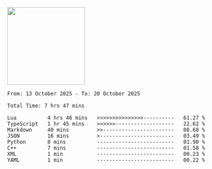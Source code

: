 <img height="180em" src="https://github-readme-stats-eight-theta.vercel.app/api?username=bkundev&show_icons=true&theme=radical&include_all_commits=true&count_private=true"/>
<!--START_SECTION:waka-->

```all_time
From: 13 October 2025 - To: 20 October 2025

Total Time: 7 hrs 47 mins

Lua          4 hrs 46 mins   >>>>>>>>>>>>>>>----------   61.27 %
TypeScript   1 hr 45 mins    >>>>>>-------------------   22.62 %
Markdown     40 mins         >>-----------------------   08.68 %
JSON         16 mins         >------------------------   03.49 %
Python       8 mins          -------------------------   01.90 %
C++          7 mins          -------------------------   01.58 %
XML          1 min           -------------------------   00.23 %
YAML         1 min           -------------------------   00.22 %
```

<!--END_SECTION:waka-->
